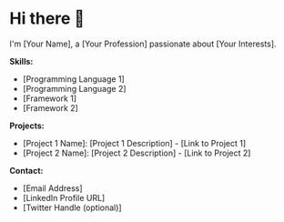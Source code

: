 # Hi there 👋

I'm [Your Name], a [Your Profession] passionate about [Your Interests]. 

**Skills:**
*   [Programming Language 1]
*   [Programming Language 2]
*   [Framework 1]
*   [Framework 2]

**Projects:**
*   [Project 1 Name]: [Project 1 Description] - [Link to Project 1]
*   [Project 2 Name]: [Project 2 Description] - [Link to Project 2]

**Contact:**
*   [Email Address]
*   [LinkedIn Profile URL]
*   [Twitter Handle (optional)]
